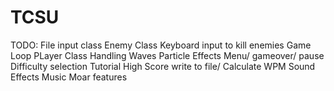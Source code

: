 TCSU
====

TODO:
File input class
Enemy Class 
Keyboard input to kill enemies
Game Loop
PLayer Class
Handling Waves
Particle Effects
Menu/ gameover/ pause
Difficulty selection
Tutorial
High Score write to file/ Calculate WPM
Sound Effects
Music
Moar features